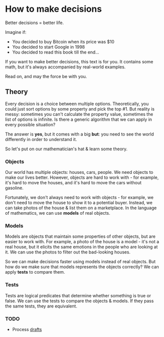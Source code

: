 # How to make decisions

Better decisions = better life.

Imagine if:

* You decided to buy Bitcoin when its price was $10
* You decided to start Google in 1998
* You decided to read this book till the end...

If you want to make better decisions, this text is for you. It contains some math, but it's always accompanied by real-world examples.

Read on, and may the force be with you.

## Theory

Every decision is a choice between multiple options. Theoretically, you could just sort options by some property and pick the top #1. But reality is messy: sometimes you can't calculate the property value, sometimes the list of options is infinite. Is there a generic algorithm that we can apply in every possible situation?

The answer is **yes**, but it comes with a big **but**: you need to see the world differently in order to understand it.

So let's put on our mathematician's hat & learn some theory.

### Objects

Our world has multiple objects: houses, cars, people. We need objects to make our lives better. However, objects are hard to work with - for example, it's hard to move the houses, and it's hard to move the cars without gasoline.

Fortunately, we don't always need to work with objects - for example, we don't need to move the house to show it to a potential buyer. Instead, we can take photos of the house & list them on a marketplace. In the language of mathematics, we can use **models** of real objects.

### Models

Models are objects that maintain some properties of other objects, but are easier to work with. For example, a photo of the house is a model - it's not a real house, but it elicits the same emotions in the people who are looking at it. We can use the photos to filter out the bad-looking houses.

So we can make decisions faster using models instead of real objects. But how do we make sure that models represents the objects correctly? We can apply **tests** to compare them.

### Tests

Tests are logical predicates that determine whether something is true or false. We can use the tests to compare the objects & models. If they pass the same tests, they are equivalent.  

### TODO

* Process [drafts](HowToMakeDecisions.drafts.md)
